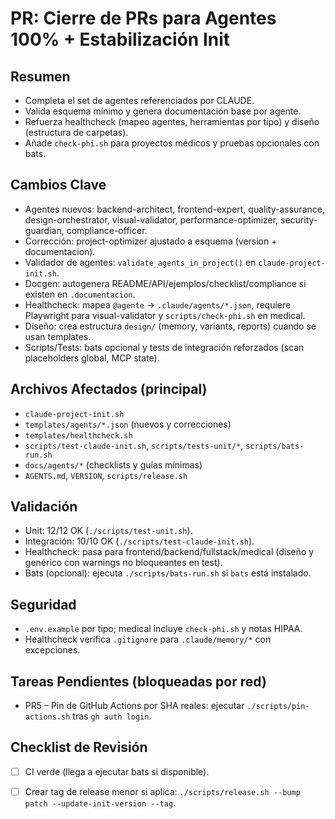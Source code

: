 # PR: Cierre de PRs para Agentes 100% + Estabilización Init

## Resumen
- Completa el set de agentes referenciados por CLAUDE.
- Valida esquema mínimo y genera documentación base por agente.
- Refuerza healthcheck (mapeo agentes, herramientas por tipo) y diseño (estructura de carpetas).
- Añade `check-phi.sh` para proyectos médicos y pruebas opcionales con bats.

## Cambios Clave
- Agentes nuevos: backend-architect, frontend-expert, quality-assurance, design-orchestrator, visual-validator, performance-optimizer, security-guardian, compliance-officer.
- Corrección: project-optimizer ajustado a esquema (version + documentacion).
- Validador de agentes: `validate_agents_in_project()` en `claude-project-init.sh`.
- Docgen: autogenera README/API/ejemplos/checklist/compliance si existen en `.documentacion`.
- Healthcheck: mapea `@agente` → `.claude/agents/*.json`, requiere Playwright para visual-validator y `scripts/check-phi.sh` en medical.
- Diseño: crea estructura `design/` (memory, variants, reports) cuando se usan templates.
- Scripts/Tests: bats opcional y tests de integración reforzados (scan placeholders global, MCP state).

## Archivos Afectados (principal)
- `claude-project-init.sh`
- `templates/agents/*.json` (nuevos y correcciones)
- `templates/healthcheck.sh`
- `scripts/test-claude-init.sh`, `scripts/tests-unit/*`, `scripts/bats-run.sh`
- `docs/agents/*` (checklists y guías mínimas)
- `AGENTS.md`, `VERSION`, `scripts/release.sh`

## Validación
- Unit: 12/12 OK (`./scripts/test-unit.sh`).
- Integración: 10/10 OK (`./scripts/test-claude-init.sh`).
- Healthcheck: pasa para frontend/backend/fullstack/medical (diseño y genérico con warnings no bloqueantes en test).
- Bats (opcional): ejecuta `./scripts/bats-run.sh` si `bats` está instalado.

## Seguridad
- `.env.example` por tipo; medical incluye `check-phi.sh` y notas HIPAA.
- Healthcheck verifica `.gitignore` para `.claude/memory/*` con excepciones.

## Tareas Pendientes (bloqueadas por red)
- PR5 – Pin de GitHub Actions por SHA reales: ejecutar `./scripts/pin-actions.sh` tras `gh auth login`.

## Checklist de Revisión
- [ ] CI verde (llega a ejecutar bats si disponible).
- [ ] Crear tag de release menor si aplica: `./scripts/release.sh --bump patch --update-init-version --tag`.

